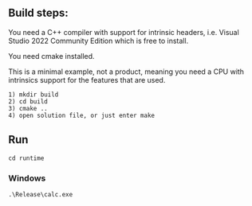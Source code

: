 ## Build steps:

You need a C++ compiler with support for intrinsic headers, i.e. Visual Studio 2022 Community Edition which is free to install.

You need cmake installed.

This is a minimal example, not a product, meaning you need a CPU with intrinsics support for the features that are used.

```
1) mkdir build
2) cd build
3) cmake ..
4) open solution file, or just enter make
```

## Run
```
cd runtime
```

### Windows
```
.\Release\calc.exe
```
